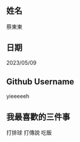 姓名
----
蔡東東

日期
----
2023/05/09

Github Username
---------------
yieeeeeh


我最喜歡的三件事
---------------
打排球 打傳說 吃飯
